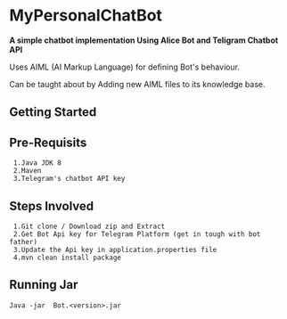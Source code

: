 MyPersonalChatBot
=====================

**A simple chatbot implementation Using Alice Bot and Teligram Chatbot API**

Uses AIML (AI Markup Language) for defining Bot's behaviour.

Can be taught about by Adding new AIML files to its knowledge base.

Getting Started
---------------
  
  Pre-Requisits 
  ---------
  
     1.Java JDK 8
     2.Maven 
     3.Telegram's chatbot API key

  Steps Involved 
  ---------
  
     1.Git clone / Download zip and Extract
     2.Get Bot Api key for Telegram Platform (get in tough with bot father)
     3.Update the Api key in application.properties file
     4.mvn clean install package 


Running Jar 
 ---------
    Java -jar  Bot.<version>.jar
  
  
  
   


